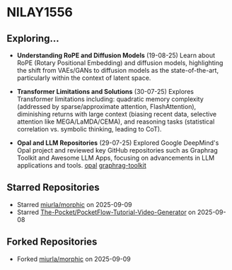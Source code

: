# NILAY1556

## Exploring...
- **Understanding RoPE and Diffusion Models** (19-08-25)
  Learn about RoPE (Rotary Positional Embedding) and diffusion models, highlighting the shift from VAEs/GANs to diffusion models as the state-of-the-art, particularly within the context of latent space.

- **Transformer Limitations and Solutions** (30-07-25)
  Explores Transformer limitations including: quadratic memory complexity (addressed by sparse/approximate attention, FlashAttention), diminishing returns with large context (biasing recent data, selective attention like MEGA/LaMDA/CEMA), and reasoning tasks (statistical correlation vs. symbolic thinking, leading to CoT).

- **Opal and LLM Repositories** (29-07-25)
  Explored Google DeepMind's Opal project and reviewed key GitHub repositories such as Graphrag Toolkit and Awesome LLM Apps, focusing on advancements in LLM applications and tools.
  [opal](https://opal.withgoogle.com/)
  [graphrag-toolkit](https://github.com/awslabs/graphrag-toolkit)

## Starred Repositories
- Starred [miurla/morphic](https://github.com/miurla/morphic) on 2025-09-09
- Starred [The-Pocket/PocketFlow-Tutorial-Video-Generator](https://github.com/The-Pocket/PocketFlow-Tutorial-Video-Generator) on 2025-09-08

## Forked Repositories
- Forked [miurla/morphic](https://github.com/NILAY1556/morphic) on 2025-09-09

